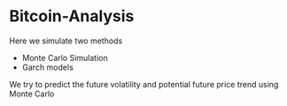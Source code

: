 # Bitcoin-Analysis

Here we simulate two methods

- Monte Carlo Simulation
- Garch models

We try to predict the future volatility and potential future price trend using Monte Carlo
